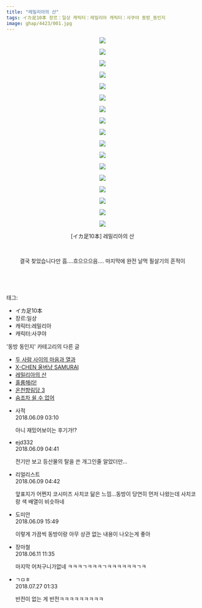 ```yaml
---
title: "레밀리아의 산"
tags: イカ足10本 장르：일상 캐릭터：레밀리아 캐릭터：사쿠야 동방_동인지
image: ghap/4423/001.jpg
---
```

<div class="article">
<p style="text-align: center; clear: none; float: none;"><img src="{{ site.nasurl }}/ghap/4423/001.jpg"/></p>
<p style="text-align: center; clear: none; float: none;"><img src="{{ site.nasurl }}/ghap/4423/002.jpg"/></p>
<p style="text-align: center; clear: none; float: none;"><img src="{{ site.nasurl }}/ghap/4423/003.jpg"/></p>
<p style="text-align: center; clear: none; float: none;"><img src="{{ site.nasurl }}/ghap/4423/004.jpg"/></p>
<p style="text-align: center; clear: none; float: none;"><img src="{{ site.nasurl }}/ghap/4423/005.jpg"/></p>
<p style="text-align: center; clear: none; float: none;"><img src="{{ site.nasurl }}/ghap/4423/006.jpg"/></p>
<p style="text-align: center; clear: none; float: none;"><img src="{{ site.nasurl }}/ghap/4423/007.jpg"/></p>
<p style="text-align: center; clear: none; float: none;"><img src="{{ site.nasurl }}/ghap/4423/008.jpg"/></p>
<p style="text-align: center; clear: none; float: none;"><img src="{{ site.nasurl }}/ghap/4423/009.jpg"/></p>
<p style="text-align: center; clear: none; float: none;"><img src="{{ site.nasurl }}/ghap/4423/010.jpg"/></p>
<p style="text-align: center; clear: none; float: none;"><img src="{{ site.nasurl }}/ghap/4423/011.jpg"/></p>
<p style="text-align: center; clear: none; float: none;"><img src="{{ site.nasurl }}/ghap/4423/012.jpg"/></p>
<p style="text-align: center; clear: none; float: none;"><img src="{{ site.nasurl }}/ghap/4423/013.jpg"/></p>
<p style="text-align: center; clear: none; float: none;"><img src="{{ site.nasurl }}/ghap/4423/014.jpg"/></p>
<p style="text-align: center; clear: none; float: none;"><img src="{{ site.nasurl }}/ghap/4423/015.jpg"/></p>
<p style="text-align: center; clear: none; float: none;"><img src="{{ site.nasurl }}/ghap/4423/016.jpg"/></p>
<p style="text-align: center; clear: none; float: none;"><img src="{{ site.nasurl }}/ghap/4423/017.jpg"/></p>
<p style="text-align: center; clear: none; float: none;">[イカ足10本] 레밀리아의 산</p>
<p style="text-align: center; clear: none; float: none;"><br/></p>
<p style="text-align: center; clear: none; float: none;">결국 찾았습니다만 흠....흐으으으음.... 마지막에 완전 날먹 필살기의 흔적이</p>
<p style="text-align: center; clear: none; float: none;"><br/></p>
<p><br/></p>
</div><div class="tagTrail">
<p>태그: </p>
<ul>
<li>イカ足10本</li>
<li>장르:일상</li>
<li>캐릭터:레밀리아</li>
<li>캐릭터:사쿠야</li>
</ul>
</div><div class="another">
<p>'동방 동인지' 카테고리의 다른 글</p>
<ul>
<li><a href="/2018-06-09-ghap_4425">두 사람 사이의 마음과 열과</a></li>
<li><a href="/2018-06-09-ghap_4424">X-CHEN 울버냥 SAMURAI</a></li>
<li><a href="/2018-06-09-ghap_4423">레밀리아의 산</a></li>
<li><a href="/2018-06-09-ghap_4422">훌륭해라!</a></li>
<li><a href="/2018-06-09-ghap_4421">온천향림당 3</a></li>
<li><a href="/2018-06-09-ghap_4420">숨조차 쉴 수 없어</a></li>
</ul>
</div><div class="cb_module cb_fluid">
<div class="cb_wrt cb_profile">
<div class="comment">
<ul>
<li class="cb_thumb_off" id="comment15268296">
<div class="cb_comment_area">
<div class="cb_info_area">
<div class="cb_section">
<span class="cb_nick_name">사적</span>
</div>
<div class="cb_section">
<span class="cb_date">2018.06.09 03:10 </span>
</div>
</div>
<div class="cb_dsc_comment">
<p class="cb_dsc">
											아니 재밌어보이는 후기가!?
										</p>
</div>
</div></li>
<li class="cb_thumb_off" id="comment15268310">
<div class="cb_comment_area">
<div class="cb_info_area">
<div class="cb_section">
<span class="cb_nick_name">ejd332</span>
</div>
<div class="cb_section">
<span class="cb_date">2018.06.09 04:41 </span>
</div>
</div>
<div class="cb_dsc_comment">
<p class="cb_dsc">
											전기만 보고 등산물의 탈을 쓴 개그인줄 알았더만...
										</p>
</div>
</div></li>
<li class="cb_thumb_off" id="comment15268311">
<div class="cb_comment_area">
<div class="cb_info_area">
<div class="cb_section">
<span class="cb_nick_name">리얼리스트</span>
</div>
<div class="cb_section">
<span class="cb_date">2018.06.09 04:42 </span>
</div>
</div>
<div class="cb_dsc_comment">
<p class="cb_dsc">
											앞표지가 어쩐지 코시미즈 사치코 닮은 느낌...동방이 당연히 먼저 나왔는데 사치코랑 색 배열이 비슷하네
										</p>
</div>
</div></li>
<li class="cb_thumb_off" id="comment15268458">
<div class="cb_comment_area">
<div class="cb_info_area">
<div class="cb_section">
<span class="cb_nick_name">도미안</span>
</div>
<div class="cb_section">
<span class="cb_date">2018.06.09 15:49 </span>
</div>
</div>
<div class="cb_dsc_comment">
<p class="cb_dsc">
											이렇게 가끔씩 동방이랑 아무 상관 없는 내용이 나오는게 좋아
										</p>
</div>
</div></li>
<li class="cb_thumb_off" id="comment15269250">
<div class="cb_comment_area">
<div class="cb_info_area">
<div class="cb_section">
<span class="cb_nick_name">장마철</span>
</div>
<div class="cb_section">
<span class="cb_date">2018.06.11 11:35 </span>
</div>
</div>
<div class="cb_dsc_comment">
<p class="cb_dsc">
											마지막 어처구니가없네 ㅋㅋㅋㄱㅋㅋㅋㄱㅋㅋㅋㅋㅋㅋㄱㅋ
										</p>
</div>
</div></li>
<li class="cb_thumb_off" id="comment15294493">
<div class="cb_comment_area">
<div class="cb_info_area">
<div class="cb_section">
<span class="cb_nick_name">ㄱㅁㅎ</span>
</div>
<div class="cb_section">
<span class="cb_date">2018.07.27 01:33 </span>
</div>
</div>
<div class="cb_dsc_comment">
<p class="cb_dsc">
											반전이 없는 게 반전ㅋㅋㅋㅋㅋㅋㅋㅋㅋ
										</p>
</div>
</div></li>
</ul>
</div>
</div><!-- commentList close -->
</div>